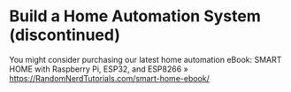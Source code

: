 # Build a Home Automation System (discontinued)

You might consider purchasing our latest home automation eBook: SMART HOME with Raspberry Pi, ESP32, and ESP8266 » https://RandomNerdTutorials.com/smart-home-ebook/
